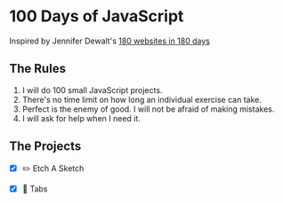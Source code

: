 # 100 Days of JavaScript

Inspired by Jennifer Dewalt's [180 websites in 180 days](https://jenniferdewalt.com/index.html)

## The Rules
1. I will do 100 small JavaScript projects.
2. There's no time limit on how long an individual exercise can take.
3. Perfect is the enemy of good. I will not be afraid of making mistakes.
4. I will ask for help when I need it.

## The Projects
* [x] ✏️ Etch A Sketch 
* [x] 📑 Tabs


